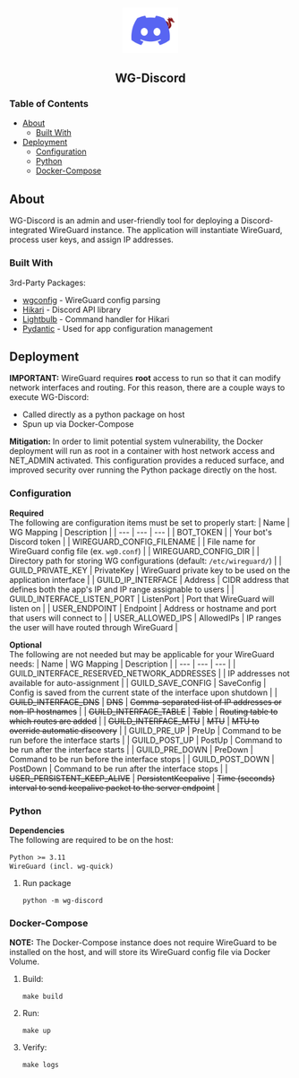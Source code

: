 <!-- PROJECT LOGO -->
<br />
<p align="center">
  <img src="images/logo.png" alt="Logo" width=100>
<p>
<h2 align="center">WG-Discord</h2>

<!-- TABLE OF CONTENTS -->
### Table of Contents

- [About](#about)
  - [Built With](#built-with)
- [Deployment](#deployment)
  - [Configuration](#configuration)
  - [Python](#python)
  - [Docker-Compose](#docker-compose)

## About

WG-Discord is an admin and user-friendly tool for deploying a Discord-integrated WireGuard instance. The application will instantiate WireGuard, process user keys, and assign IP addresses.

### Built With

3rd-Party Packages:

- [wgconfig](https://github.com/towalink/wgconfig) - WireGuard config parsing
- [Hikari](https://github.com/hikari-py/hikari) - Discord API library
- [Lightbulb](https://github.com/tandemdude/hikari-lightbulb) - Command handler for Hikari
- [Pydantic](https://github.com/pydantic/pydantic) - Used for app configuration management

## Deployment

**IMPORTANT:** WireGuard requires **root** access to run so that it can modify network interfaces and routing. For this reason, there are a couple ways to execute WG-Discord:

- Called directly as a python package on host
- Spun up via Docker-Compose

**Mitigation:** In order to limit potential system vulnerability, the Docker deployment will run as root in a container with host network access and NET_ADMIN activated. This configuration provides a reduced surface, and improved security over running the Python package directly on the host.

### Configuration

**Required**  
The following are configuration items must be set to properly start:
| Name | WG Mapping | Description |
| --- | --- | --- |
| BOT_TOKEN |  | Your bot's Discord token |
| WIREGUARD_CONFIG_FILENAME |  | File name for WireGuard config file (ex. `wg0.conf`) |
| WIREGUARD_CONFIG_DIR |  | Directory path for storing WG configurations (default: `/etc/wireguard/`) |
| GUILD_PRIVATE_KEY | PrivateKey | WireGuard private key to be used on the application interface |
| GUILD_IP_INTERFACE | Address | CIDR address that defines both the app's IP and IP range assignable to users |
| GUILD_INTERFACE_LISTEN_PORT | ListenPort | Port that WireGuard will listen on |
| USER_ENDPOINT | Endpoint | Address or hostname and port that users will connect to |
| USER_ALLOWED_IPS | AllowedIPs | IP ranges the user will have routed through WireGuard |

**Optional**  
The following are not needed but may be applicable for your WireGuard needs:
| Name | WG Mapping | Description |
| --- | --- | --- |
| GUILD_INTERFACE_RESERVED_NETWORK_ADDRESSES |  | IP addresses not available for auto-assignment |
| GUILD_SAVE_CONFIG | SaveConfig | Config is saved from the current state of the interface upon shutdown |
| ~~GUILD_INTERFACE_DNS~~ | ~~DNS~~ | ~~Comma-separated list of IP addresses or non-IP hostnames~~ |
| ~~GUILD_INTERFACE_TABLE~~ | ~~Table~~ | ~~Routing table to which routes are added~~ |
| ~~GUILD_INTERFACE_MTU~~ | ~~MTU~~ | ~~MTU to override automatic discovery~~ |
| GUILD_PRE_UP | PreUp | Command to be run before the interface starts |
| GUILD_POST_UP | PostUp | Command to be run after the interface starts |
| GUILD_PRE_DOWN | PreDown | Command to be run before the interface stops |
| GUILD_POST_DOWN | PostDown | Command to be run after the interface stops |
| ~~USER_PERSISTENT_KEEP_ALIVE~~ | ~~PersistentKeepalive~~ | ~~Time (seconds) interval to send keepalive packet to the server endpoint~~ |

### Python

**Dependencies**  
The following are required to be on the host:

```text
Python >= 3.11
WireGuard (incl. wg-quick)
```

1. Run package

    ```text
    python -m wg-discord
    ```

### Docker-Compose

**NOTE:** The Docker-Compose instance does not require WireGuard to be installed on the host, and will store its WireGuard config file via Docker Volume.

1. Build:

    ```text
    make build
    ```

1. Run:

    ```text
    make up
    ```

1. Verify:

    ```text
    make logs
    ```
